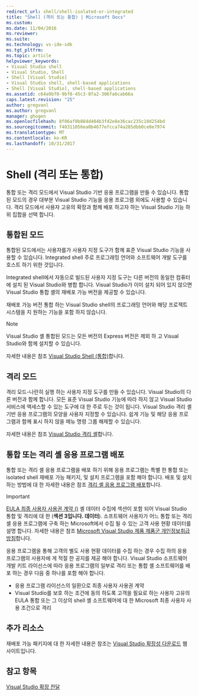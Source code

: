 ```yaml
---
redirect_url: shell/shell-isolated-or-integrated
title: "Shell (격리 또는 통합) | Microsoft Docs"
ms.custom: 
ms.date: 11/04/2016
ms.reviewer: 
ms.suite: 
ms.technology: vs-ide-sdk
ms.tgt_pltfrm: 
ms.topic: article
helpviewer_keywords:
- Visual Studio shell
- Visual Studio, Shell
- Shell [Visual Studio]
- Visual Studio shell, shell-based applications
- Shell [Visual Studio], shell-based applications
ms.assetid: c64a9bf0-9bf8-45c3-8fa2-306fa6cab66a
caps.latest.revision: "25"
author: gregvanl
ms.author: gregvanl
manager: ghogen
ms.openlocfilehash: 8f06af0b884d404b3fd2e8e36cac235c10d254bd
ms.sourcegitcommit: f40311056ea0b4677efcca74a285dbb0ce0e7974
ms.translationtype: MT
ms.contentlocale: ko-KR
ms.lasthandoff: 10/31/2017
---
```

# <a name="shell-isolated-or-integrated"></a>Shell (격리 또는 통합)
통합 또는 격리 모드에서 Visual Studio 기반 응용 프로그램을 만들 수 있습니다. 통합된 모드의 경우 대부분 Visual Studio 기능을 응용 프로그램 외에도 사용할 수 있습니다. 격리 모드에서 사용자 고유의 확장과 함께 배포 하고자 하는 Visual Studio 기능 하위 집합을 선택 합니다.  
  
## <a name="integrated-mode"></a>통합된 모드  
 통합된 모드에서는 사용자를가 사용자 지정 도구가 함께 표준 Visual Studio 기능을 사용할 수 있습니다. Integrated shell 주로 프로그래밍 언어와 소프트웨어 개발 도구를 호스트 하기 위한 것입니다.  
  
 Integrated shell에서 자동으로 빌드된 사용자 지정 도구는 다른 버전의 동일한 컴퓨터에 설치 된 Visual Studio와 병합 합니다. Visual Studio가 이미 설치 되어 있지 않으면 Visual Studio 통합 셸의 재배포 가능 버전을 제공할 수 있습니다.  
  
 재배포 가능 버전 통합 하는 Visual Studio shell의 프로그래밍 언어와 해당 프로젝트 시스템을 지 원하는 기능을 포함 하지 않습니다.  
  
> [!NOTE]
>  Visual Studio 셸 통합된 모드는 모든 버전의 Express 버전은 제외 하 고 Visual Studio와 함께 설치할 수 있습니다.  
  
 자세한 내용은 참조 [Visual Studio Shell (통합)](../extensibility/visual-studio-shell-integrated.md)합니다.  
  
## <a name="isolated-mode"></a>격리 모드  
 격리 모드-나란히 실행 하는 사용자 지정 도구를 만들 수 있습니다. Visual Studio의 다른 버전과 함께 합니다. 모든 표준 Visual Studio 기능에 따라 하지 않고 Visual Studio 서비스에 액세스할 수 있는 도구에 대 한 주로 두는 것이 됩니다. Visual Studio 격리 셸 기반 응용 프로그램의 모양을 사용자 지정할 수 있습니다. 쉽게 기능 및 해당 응용 프로그램과 함께 표시 하지 않을 메뉴 명령 그룹 해제할 수 있습니다.  
  
 자세한 내용은 참조 [Visual Studio 격리 셸](../extensibility/visual-studio-isolated-shell.md)합니다.  
  
## <a name="distributing-your-integrated-or-isolated-shell-application"></a>통합 또는 격리 셸 응용 프로그램 배포  
 통합 또는 격리 셸 응용 프로그램을 배포 하기 위해 응용 프로그램는 특별 한 통합 또는 isolated shell 재배포 가능 패키지, 및 설치 프로그램을 포함 해야 합니다. 배포 및 설치 하는 방법에 대 한 자세한 내용은 참조 [격리 셸 응용 프로그램 배포](../extensibility/distributing-isolated-shell-applications.md)합니다.  
  
> [!IMPORTANT]
>  [EULA 최종 사용자 사용권 계약 ()](https://www.visualstudio.com/en-us/support/legal/mt171552) 셸 데이터 수집에 섹션이 포함 되어 Visual Studio 통합 및 격리에 대 한 (**섹션 3입니다. 데이터**).  소프트웨어 사용자가 어느 통합 또는 격리 셸 응용 프로그램에 구축 하는 Microsoft에서 수집 될 수 있는 고객 사용 현황 데이터를 설명 합니다. 자세한 내용은 참조 [Microsoft Visual Studio 제품 제품군 개인정보취급방침](https://www.visualstudio.com/en-us/dn948229)합니다.  
>   
>  응용 프로그램을 통해 고객의 별도 사용 현황 데이터를 수집 하는 경우 수집 하의 응용 프로그램의 사용자에 게 적절 한 공지를 제공 해야 합니다.  Visual Studio 소프트웨어 개발 키트 라이선스에 따라 응용 프로그램의 일부로 격리 또는 통합 셸 소프트웨어를 배포 하는 경우 다음 중 하나를 포함 해야 합니다.  
>   
>  -   응용 프로그램 라이선스의 일환으로 최종 사용자 사용권 계약  
> -   Visual Studio를 보호 하는 조건에 동의 하도록 고객을 필요로 하는 사용자 고유의 EULA 통합 또는 그 이상의 shell 셸 소프트웨어에 대 한 Microsoft 최종 사용자 사용 조건으로 격리  
  
## <a name="additional-resources"></a>추가 리소스  
 재배포 가능 패키지에 대 한 자세한 내용은 참조는 [Visual Studio 확장성 다운로드](http://go.microsoft.com/fwlink/?LinkID=119298) 웹 사이트입니다.  
  
## <a name="see-also"></a>참고 항목  
 [Visual Studio 확장 전달](../extensibility/shipping-visual-studio-extensions.md)